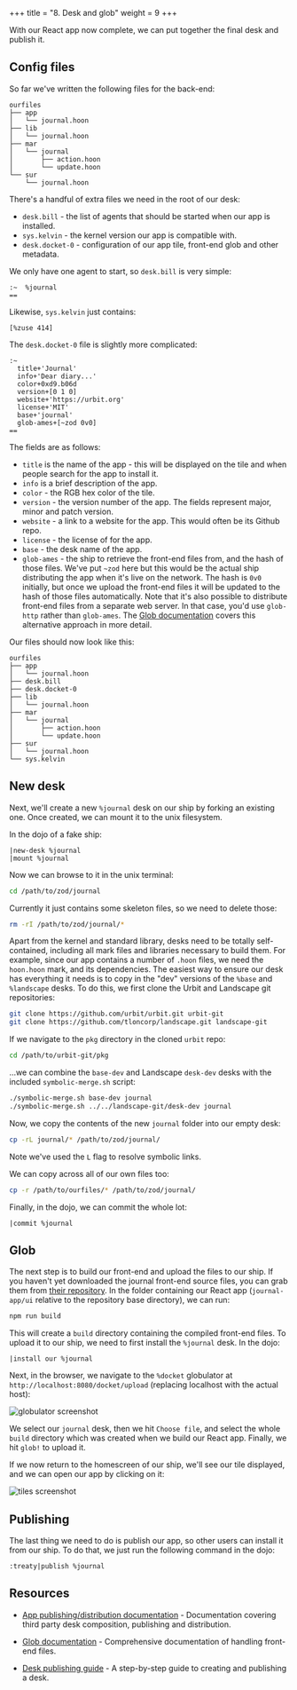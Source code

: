 +++
title = "8. Desk and glob"
weight = 9
+++

With our React app now complete, we can put together the final desk and publish
it.

## Config files

So far we've written the following files for the back-end:

```
ourfiles
├── app
│   └── journal.hoon
├── lib
│   └── journal.hoon
├── mar
│   └── journal
│       ├── action.hoon
│       └── update.hoon
└── sur
    └── journal.hoon
```

There's a handful of extra files we need in the root of our desk:

- `desk.bill` - the list of agents that should be started when our app is
  installed.
- `sys.kelvin` - the kernel version our app is compatible with.
- `desk.docket-0` - configuration of our app tile, front-end glob and other
  metadata.

We only have one agent to start, so `desk.bill` is very simple:

``` {% copy=true %}
:~  %journal
==
```

Likewise, `sys.kelvin` just contains:

``` {% copy=true %}
[%zuse 414]
```

The `desk.docket-0` file is slightly more complicated:

``` {% copy=true %}
:~
  title+'Journal'
  info+'Dear diary...'
  color+0xd9.b06d
  version+[0 1 0]
  website+'https://urbit.org'
  license+'MIT'
  base+'journal'
  glob-ames+[~zod 0v0]
==
```

The fields are as follows:

- `title` is the name of the app - this will be displayed on the tile and when
  people search for the app to install it.
- `info` is a brief description of the app.
- `color` - the RGB hex color of the tile.
- `version` - the version number of the app. The fields represent major, minor
  and patch version.
- `website` - a link to a website for the app. This would often be its Github repo.
- `license` - the license of for the app.
- `base` - the desk name of the app.
- `glob-ames` - the ship to retrieve the front-end files from, and the hash of
  those files. We've put `~zod` here but this would be the actual ship
  distributing the app when it's live on the network. The hash is `0v0`
  initially, but once we upload the front-end files it will be updated to the
  hash of those files automatically. Note that it's also possible to distribute
  front-end files from a separate web server. In that case, you'd use
  `glob-http` rather than `glob-ames`. The [Glob
  documentation](/reference/additional/dist/glob) covers this alternative
  approach in more detail.

Our files should now look like this:

```
ourfiles
├── app
│   └── journal.hoon
├── desk.bill
├── desk.docket-0
├── lib
│   └── journal.hoon
├── mar
│   └── journal
│       ├── action.hoon
│       └── update.hoon
├── sur
│   └── journal.hoon
└── sys.kelvin
```

## New desk

Next, we'll create a new `%journal` desk on our ship by forking an existing one.
Once created, we can mount it to the unix filesystem.

In the dojo of a fake ship:

``` {% copy=true %}
|new-desk %journal
|mount %journal
```

Now we can browse to it in the unix terminal:

```sh {% copy=true %}
cd /path/to/zod/journal
```

Currently it just contains some skeleton files, so we need to delete those:

```sh {% copy=true %}
rm -rI /path/to/zod/journal/*
```

Apart from the kernel and standard library, desks need to be totally
self-contained, including all mark files and libraries necessary to build them.
For example, since our app contains a number of `.hoon` files, we need the
`hoon.hoon` mark, and its dependencies. The easiest way to ensure our desk has
everything it needs is to copy in the "dev" versions of the `%base` and
`%landscape` desks. To do this, we first clone the Urbit and Landscape git repositories:

```sh {% copy=true %}
git clone https://github.com/urbit/urbit.git urbit-git
git clone https://github.com/tloncorp/landscape.git landscape-git
```

If we navigate to the `pkg` directory in the cloned `urbit` repo:

```sh {% copy=true %}
cd /path/to/urbit-git/pkg
```

...we can combine the `base-dev` and Landscape `desk-dev` desks with the
included `symbolic-merge.sh` script:

```sh {% copy=true %}
./symbolic-merge.sh base-dev journal
./symbolic-merge.sh ../../landscape-git/desk-dev journal
```

Now, we copy the contents of the new `journal` folder into our empty desk:

```sh {% copy=true %}
cp -rL journal/* /path/to/zod/journal/
```

Note we've used the `L` flag to resolve symbolic links.

We can copy across all of our own files too:

```sh {% copy=true %}
cp -r /path/to/ourfiles/* /path/to/zod/journal/
```

Finally, in the dojo, we can commit the whole lot:

``` {% copy=true %}
|commit %journal
```

## Glob

The next step is to build our front-end and upload the files to our ship. If
you haven't yet downloaded the journal front-end source files, you can grab
them from [their repository](https://github.com/urbit/docs-examples). In the
folder containing our React app (`journal-app/ui` relative to the repository
base directory), we can run:

```sh {% copy=true %}
npm run build
```

This will create a `build` directory containing the compiled front-end files. To
upload it to our ship, we need to first install the `%journal` desk. In the
dojo:

``` {% copy=true %}
|install our %journal
```

Next, in the browser, we navigate to the `%docket` globulator at
`http://localhost:8080/docket/upload` (replacing localhost with the actual host):

![globulator screenshot](https://m.tinnus-napbus.xyz/pub/globulator.png)

We select our `journal` desk, then we hit `Choose file`, and select the whole
`build` directory which was created when we build our React app. Finally, we hit
`glob!` to upload it.

If we now return to the homescreen of our ship, we'll see our tile displayed, and we can open our app by clicking on it:

![tiles screenshot](https://m.tinnus-napbus.xyz/pub/tiles.png)

## Publishing

The last thing we need to do is publish our app, so other users can install it
from our ship. To do that, we just run the following command in the dojo:

``` {% copy=true %}
:treaty|publish %journal
```

## Resources

- [App publishing/distribution documentation](/reference/additional/dist/dist) -
  Documentation covering third party desk composition, publishing and
  distribution.

- [Glob documentation](/reference/additional/dist/glob) - Comprehensive documentation
  of handling front-end files.

- [Desk publishing guide](/guides/additional/software-distribution) - A step-by-step guide to
  creating and publishing a desk.
